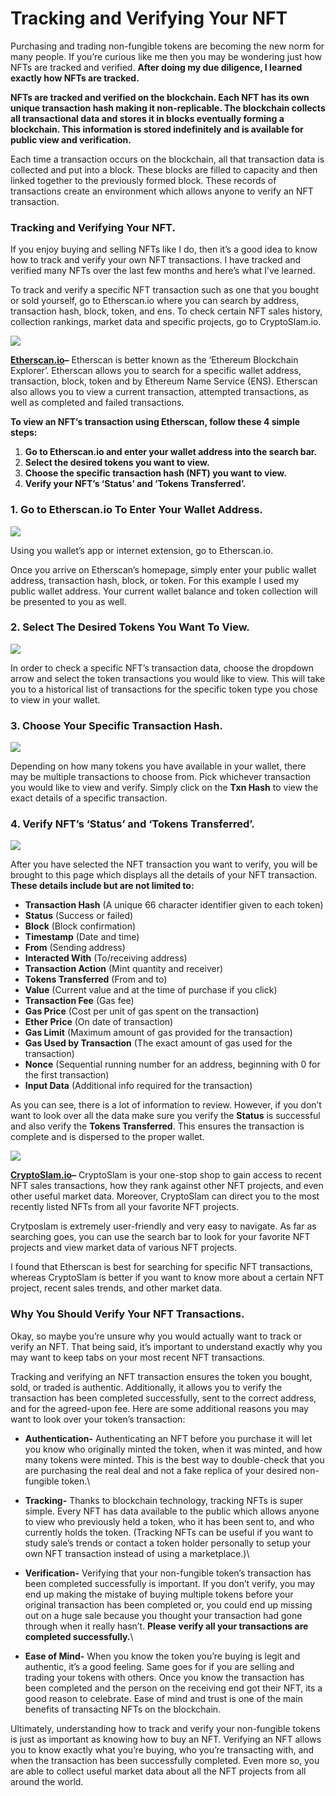 # Tracking and Verifying Your NFT

Purchasing and trading non-fungible tokens are becoming the new norm for many people. If you’re curious like me then you may be wondering just how NFTs are tracked and verified. **After doing my due diligence, I learned exactly how NFTs are tracked.**

**NFTs are tracked and verified on the blockchain. Each NFT has its own unique transaction hash making it non-replicable. The blockchain collects all transactional data and stores it in blocks eventually forming a blockchain. This information is stored indefinitely and is available for public view and verification.**

Each time a transaction occurs on the blockchain, all that transaction data is collected and put into a block. These blocks are filled to capacity and then linked together to the previously formed block. These records of transactions create an environment which allows anyone to verify an NFT transaction.

### Tracking and Verifying Your NFT.

If you enjoy buying and selling NFTs like I do, then it’s a good idea to know how to track and verify your own NFT transactions. I have tracked and verified many NFTs over the last few months and here’s what I’ve learned.

To track and verify a specific NFT transaction such as one that you bought or sold yourself, go to Etherscan.io where you can search by address, transaction hash, block, token, and ens. To check certain NFT sales history, collection rankings, market data and specific projects, go to CryptoSlam.io.

![](https://cyberscrilla.com/wp-content/uploads/2021/06/How-NFTs-Are-Tracked-and-Verified-3.jpg?ezimgfmt=rs:785x516/rscb1/ng:webp/ngcb1)

[**Etherscan.io**](https://etherscan.io/)**–** Etherscan is better known as the ‘Ethereum Blockchain Explorer’. Etherscan allows you to search for a specific wallet address, transaction, block, token and by Ethereum Name Service (ENS). Etherscan also allows you to view a current transaction, attempted transactions, as well as completed and failed transactions.

**To view an NFT’s transaction using Etherscan, follow these 4 simple steps:**

1. **Go to Etherscan.io and enter your wallet address into the search bar.**
2. **Select the desired tokens you want to view.**
3. **Choose the specific transaction hash (NFT) you want to view.**
4. **Verify your NFT’s ‘Status’ and ‘Tokens Transferred’.**

### 1. Go to Etherscan.io To Enter Your Wallet Address.

![](https://cyberscrilla.com/wp-content/uploads/2021/06/How-NFTs-Are-Tracked-4.jpg?ezimgfmt=rs:785x516/rscb1/ng:webp/ngcb1)

Using you wallet’s app or internet extension, go to Etherscan.io.

Once you arrive on Etherscan’s homepage, simply enter your public wallet address, transaction hash, block, or token. For this example I used my public wallet address. Your current wallet balance and token collection will be presented to you as well.

### 2. Select The Desired Tokens You Want To View.

![](https://cyberscrilla.com/wp-content/uploads/2021/06/How-NFTs-Are-Tracked-5.jpg?ezimgfmt=rs:785x516/rscb1/ng:webp/ngcb1)

In order to check a specific NFT’s transaction data, choose the dropdown arrow and select the token transactions you would like to view. This will take you to a historical list of transactions for the specific token type you chose to view in your wallet.

### 3. Choose Your Specific Transaction Hash.

![](https://cyberscrilla.com/wp-content/uploads/2021/06/How-NFTs-Are-Tracked-6.jpg?ezimgfmt=rs:785x516/rscb1/ng:webp/ngcb1)

Depending on how many tokens you have available in your wallet, there may be multiple transactions to choose from. Pick whichever transaction you would like to view and verify. Simply click on the **Txn Hash** to view the exact details of a specific transaction.

### 4. **Verify NFT’s ‘Status’ and ‘Tokens Transferred’.**

![](https://cyberscrilla.com/wp-content/uploads/2021/06/How-NFTs-Are-Tracked-7.jpg?ezimgfmt=rs:785x516/rscb1/ng:webp/ngcb1)

After you have selected the NFT transaction you want to verify, you will be brought to this page which displays all the details of your NFT transaction. **These details include but are not limited to:**

* **Transaction Hash** (A unique 66 character identifier given to each token)
* **Status** (Success or failed)
* **Block** (Block confirmation)
* **Timestamp** (Date and time)
* **From** (Sending address)
* **Interacted With** (To/receiving address)
* **Transaction Action** (Mint quantity and receiver)
* **Tokens Transferred** (From and to)
* **Value** (Current value and at the time of purchase if you click)
* **Transaction Fee** (Gas fee)
* **Gas Price** (Cost per unit of gas spent on the transaction)
* **Ether Price** (On date of transaction)
* **Gas Limit** (Maximum amount of gas provided for the transaction)
* **Gas Used by Transaction** (The exact amount of gas used for the transaction)
* **Nonce** (Sequential running number for an address, beginning with 0 for the first transaction)
* **Input Data** (Additional info required for the transaction)

As you can see, there is a lot of information to review. However, if you don’t want to look over all the data make sure you verify the **Status** is successful and also verify the **Tokens Transferred**. This ensures the transaction is complete and is dispersed to the proper wallet.

![](https://cyberscrilla.com/wp-content/uploads/2021/06/How-NFTs-Are-Tracked-and-Verified-2.jpg?ezimgfmt=rs:785x516/rscb1/ng:webp/ngcb1)

[**CryptoSlam.io**](https://cryptoslam.io/)**–** CryptoSlam is your one-stop shop to gain access to recent NFT sales transactions, how they rank against other NFT projects, and even other useful market data. Moreover, CryptoSlam can direct you to the most recently listed NFTs from all your favorite NFT projects.

Crytposlam is extremely user-friendly and very easy to navigate. As far as searching goes, you can use the search bar to look for your favorite NFT projects and view market data of various NFT projects.

I found that Etherscan is best for searching for specific NFT transactions, whereas CryptoSlam is better if you want to know more about a certain NFT project, recent sales trends, and other market data.

### Why You Should Verify Your NFT Transactions.

Okay, so maybe you’re unsure why you would actually want to track or verify an NFT. That being said, it’s important to understand exactly why you may want to keep tabs on your most recent NFT transactions.

Tracking and verifying an NFT transaction ensures the token you bought, sold, or traded is authentic. Additionally, it allows you to verify the transaction has been completed successfully, sent to the correct address, and for the agreed-upon fee. Here are some additional reasons you may want to look over your token’s transaction:

* **Authentication-** Authenticating an NFT before you purchase it will let you know who originally minted the token, when it was minted, and how many tokens were minted. This is the best way to double-check that you are purchasing the real deal and not a fake replica of your desired non-fungible token.\

* **Tracking-** Thanks to blockchain technology, tracking NFTs is super simple. Every NFT has data available to the public which allows anyone to view who previously held a token, who it has been sent to, and who currently holds the token. (Tracking NFTs can be useful if you want to study sale’s trends or contact a token holder personally to setup your own NFT transaction instead of using a marketplace.)\

* **Verification-** Verifying that your non-fungible token’s transaction has been completed successfully is important. If you don’t verify, you may end up making the mistake of buying multiple tokens before your original transaction has been completed or, you could end up missing out on a huge sale because you thought your transaction had gone through when it really hasn’t. **Please** **verify all your transactions are completed successfully.**\

* **Ease of Mind-** When you know the token you’re buying is legit and authentic, it’s a good feeling. Same goes for if you are selling and trading your tokens with others. Once you know the transaction has been completed and the person on the receiving end got their NFT, its a good reason to celebrate. Ease of mind and trust is one of the main benefits of transacting NFTs on the blockchain.

Ultimately, understanding how to track and verify your non-fungible tokens is just as important as knowing how to buy an NFT. Verifying an NFT allows you to know exactly what you’re buying, who you’re transacting with, and when the transaction has been successfully completed. Even more so, you are able to collect useful market data about all the NFT projects from all around the world.
